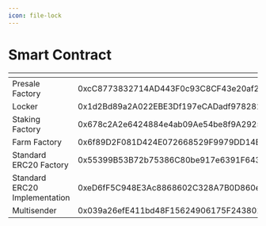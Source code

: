 ```yaml
---
icon: file-lock
---
```


# Smart Contract

<table data-header-hidden><thead><tr><th width="244"></th><th></th></tr></thead><tbody><tr><td>Presale Factory</td><td>0xcC8773832714AD443F0c93C8CF43e20af2Bed26e</td></tr><tr><td>Locker </td><td>0x1d2Bd89a2A022EBE3Df197eCADadf9782816436B</td></tr><tr><td>Staking Factory </td><td>0x678c2A2e6424884e4ab09Ae54be8f9A29259859B</td></tr><tr><td>Farm Factory</td><td>0x6f89D2F081D424E072668529F9979DD14B663e68</td></tr><tr><td>Standard ERC20 Factory</td><td>0x55399B53B72b75386C80be917e6391F643a361B6</td></tr><tr><td>Standard ERC20 Implementation </td><td>0xeD6fF5C948E3Ac8868602C328A7B0D860e182790</td></tr><tr><td>Multisender</td><td>0x039a26efE411bd48F15624906175F2438015d2bc</td></tr></tbody></table>
